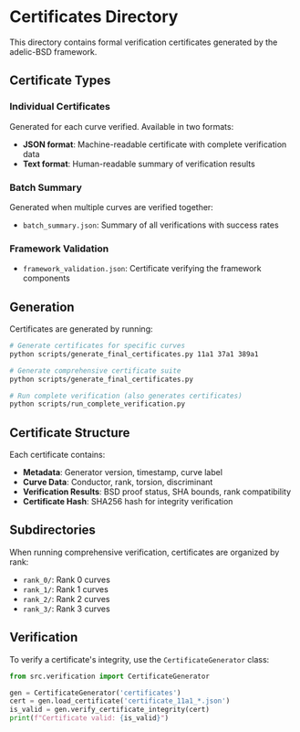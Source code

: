 # Certificates Directory

This directory contains formal verification certificates generated by the adelic-BSD framework.

## Certificate Types

### Individual Certificates
Generated for each curve verified. Available in two formats:
- **JSON format**: Machine-readable certificate with complete verification data
- **Text format**: Human-readable summary of verification results

### Batch Summary
Generated when multiple curves are verified together:
- `batch_summary.json`: Summary of all verifications with success rates

### Framework Validation
- `framework_validation.json`: Certificate verifying the framework components

## Generation

Certificates are generated by running:

```bash
# Generate certificates for specific curves
python scripts/generate_final_certificates.py 11a1 37a1 389a1

# Generate comprehensive certificate suite
python scripts/generate_final_certificates.py

# Run complete verification (also generates certificates)
python scripts/run_complete_verification.py
```

## Certificate Structure

Each certificate contains:
- **Metadata**: Generator version, timestamp, curve label
- **Curve Data**: Conductor, rank, torsion, discriminant
- **Verification Results**: BSD proof status, SHA bounds, rank compatibility
- **Certificate Hash**: SHA256 hash for integrity verification

## Subdirectories

When running comprehensive verification, certificates are organized by rank:
- `rank_0/`: Rank 0 curves
- `rank_1/`: Rank 1 curves
- `rank_2/`: Rank 2 curves
- `rank_3/`: Rank 3 curves

## Verification

To verify a certificate's integrity, use the `CertificateGenerator` class:

```python
from src.verification import CertificateGenerator

gen = CertificateGenerator('certificates')
cert = gen.load_certificate('certificate_11a1_*.json')
is_valid = gen.verify_certificate_integrity(cert)
print(f"Certificate valid: {is_valid}")
```
